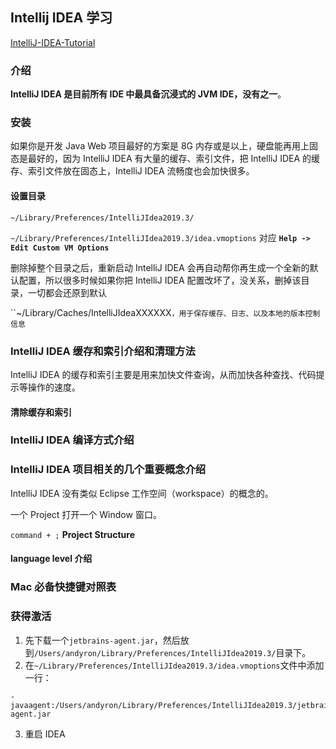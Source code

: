 ## Intellij IDEA 学习

[IntelliJ-IDEA-Tutorial](https://github.com/judasn/IntelliJ-IDEA-Tutorial)



### 介绍

**IntelliJ IDEA 是目前所有 IDE 中最具备沉浸式的 JVM IDE，没有之一**。



### 安装

如果你是开发 Java Web 项目最好的方案是 8G 内存或是以上，硬盘能再用上固态是最好的，因为 IntelliJ IDEA 有大量的缓存、索引文件，把 IntelliJ IDEA 的缓存、索引文件放在固态上，IntelliJ IDEA 流畅度也会加快很多。



#### 设置目录

`~/Library/Preferences/IntelliJIdea2019.3/`

`~/Library/Preferences/IntelliJIdea2019.3/idea.vmoptions`  对应  **`Help -> Edit Custom VM Options`** 

删除掉整个目录之后，重新启动 IntelliJ IDEA 会再自动帮你再生成一个全新的默认配置，所以很多时候如果你把 IntelliJ IDEA 配置改坏了，没关系，删掉该目录，一切都会还原到默认



``~/Library/Caches/IntelliJIdeaXXXXXX`，用于保存缓存、日志、以及本地的版本控制信息`



### IntelliJ IDEA 缓存和索引介绍和清理方法

IntelliJ IDEA 的缓存和索引主要是用来加快文件查询，从而加快各种查找、代码提示等操作的速度。

#### 清除缓存和索引



### IntelliJ IDEA 编译方式介绍





### IntelliJ IDEA 项目相关的几个重要概念介绍

IntelliJ IDEA 没有类似 Eclipse 工作空间（workspace）的概念的。

一个 Project 打开一个 Window 窗口。



`command + ;`    **Project Structure**



#### language level 介绍



### Mac 必备快捷键对照表





### 获得激活



1. 先下载一个`jetbrains-agent.jar`，然后放到`/Users/andyron/Library/Preferences/IntelliJIdea2019.3/`目录下。
2. 在`~/Library/Preferences/IntelliJIdea2019.3/idea.vmoptions`文件中添加一行：

```
-javaagent:/Users/andyron/Library/Preferences/IntelliJIdea2019.3/jetbrains-agent.jar
```

3. 重启 IDEA